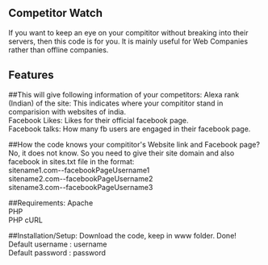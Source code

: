 Competitor Watch
----------------

If you want to keep an eye on your compititor without breaking into their servers, then this code is for you. It is mainly useful for Web Companies rather than offline companies.


Features
--------
##This will give following information of your competitors:
Alexa rank (Indian) of the site: This indicates where your compititor stand in comparision with websites of india.<br/>
Facebook Likes: Likes for their official facebook page.<br/>
Facebook talks: How many fb users are engaged in their facebook page.<br/>


##How the code knows your compititor's Website link and Facebook page?
No, it does not know. So you need to give their site domain and also facebook in sites.txt file in the format:<br/>
sitename1.com--facebookPageUsername1<br/>
sitename2.com--facebookPageUsername2<br/>
sitename3.com--facebookPageUsername3<br/>


##Requirements:
Apache<br/>
PHP<br/>
PHP cURL<br/>

##Installation/Setup:
Download the code, keep in www folder. Done!<br/>
Default username : username<br/>
Default password : password

